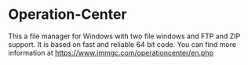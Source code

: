 # Operation-Center

This a file manager for Windows with two file windows and FTP and ZIP support.
It is based on fast and reliable 64 bit code.
You can find more information at https://www.jmmgc.com/operationcenter/en.php
